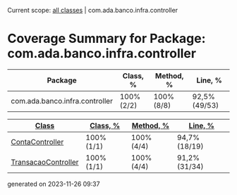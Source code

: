 Current scope: [all classes](../index_SORT_BY_BLOCK.md) | com.ada.banco.infra.controller

Coverage Summary for Package: com.ada.banco.infra.controller
============================================================

| Package | Class, % | Method, % | Line, % |
| --- | --- | --- | --- |
| com.ada.banco.infra.controller | 100% (2/2) | 100% (8/8) | 92,5% (49/53) |

  
  

| [Class](index.md) | [Class, %](index_SORT_BY_CLASS.md) | [Method, %](index_SORT_BY_METHOD.md) | [Line, %](index_SORT_BY_LINE.md) |
| --- | --- | --- | --- |
| [ContaController](sources/source-1.md) | 100% (1/1) | 100% (4/4) | 94,7% (18/19) |
| [TransacaoController](sources/source-2.md) | 100% (1/1) | 100% (4/4) | 91,2% (31/34) |


generated on 2023-11-26 09:37